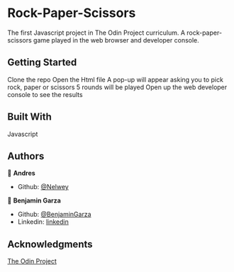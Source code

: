 # Rock-Paper-Scissors

The first Javascript project in The Odin Project curriculum.
A rock-paper-scissors game played in the web browser and developer console.

## Getting Started

Clone the repo
Open the Html file
A pop-up will appear asking you to pick rock, paper or scissors
5 rounds will be played
Open up the web developer console to see the results

## Built With

Javascript

## Authors

👤 **Andres**

- Github: [@Nelwey](https://github.com/Nelwey)

👤 **Benjamin Garza**

- Github: [@BenjaminGarza](https://github.com/BenjaminGarza)
- Linkedin: [linkedin](https://www.linkedin.com/in/benjamin-garza/)

## Acknowledgments
[The Odin Project](https://www.theodinproject.com/courses/web-development-101/lessons/rock-paper-scissors)
